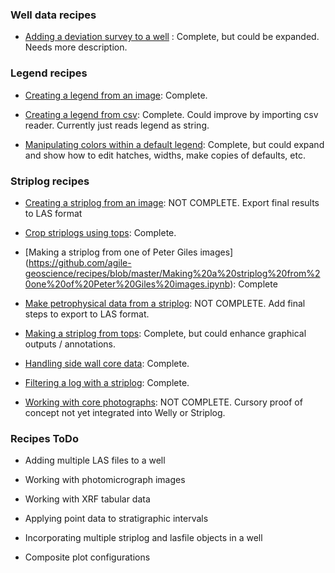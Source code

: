 ### Well data recipes

- [Adding a deviation survey to a well](https://github.com/agile-geoscience/recipes/blob/master/Adding%20a%20deviation%20survey%20to%20a%20well.ipynb) : Complete, but could be expanded. Needs more description.

### Legend recipes
- [Creating a legend from an image](https://github.com/agile-geoscience/recipes/blob/master/Creating%20a%20legend%20from%20an%20image.ipynb): Complete.

- [Creating a legend from csv](https://github.com/agile-geoscience/recipes/blob/master/Creating%20a%20legend%20from%20csv.ipynb): Complete. Could improve by importing csv reader. Currently just reads legend as string.

- [Manipulating colors within a default legend](http://localhost:8888/notebooks/Manipulating%20colors%20within%20a%20default%20legend.ipynb): Complete, but could expand and show how to edit hatches, widths, make copies of defaults, etc.

### Striplog recipes
- [Creating a striplog from an image](https://github.com/agile-geoscience/recipes/blob/master/Creating%20a%20striplog%20from%20an%20image.ipynb): NOT COMPLETE. Export final results to LAS format

- [Crop striplogs using tops](https://github.com/agile-geoscience/recipes/blob/master/Crop%20striplogs%20using%20tops.ipynb): Complete.


- [Making a striplog from one of Peter Giles images] (https://github.com/agile-geoscience/recipes/blob/master/Making%20a%20striplog%20from%20one%20of%20Peter%20Giles%20images.ipynb): Complete


- [Make petrophysical data from a striplog](https://github.com/agile-geoscience/recipes/blob/master/Make%20petrophysical%20logs%20from%20a%20striplog.ipynb): NOT COMPLETE. Add final steps to export to LAS format.

- [Making a striplog from tops](http://localhost:8888/notebooks/Making%20a%20striplog%20from%20tops.ipynb): Complete, but could enhance graphical outputs / annotations.

- [Handling side wall core data](https://github.com/agile-geoscience/recipes/blob/master/Handling%20sidewall%20core%20data.ipynb): Complete.

- [Filtering a log with a striplog](https://github.com/agile-geoscience/recipes/blob/master/Filtering%20a%20log%20with%20a%20striplog.ipynb): Complete.

- [Working with core photographs](https://github.com/agile-geoscience/recipes/blob/master/Working%20with%20core%20photographs.ipynb): NOT COMPLETE. Cursory proof of concept not yet integrated into Welly or Striplog.

### Recipes ToDo

- Adding multiple LAS files to a well

- Working with photomicrograph images

- Working with XRF tabular data

- Applying point data to stratigraphic intervals

- Incorporating multiple striplog and lasfile objects in a well

- Composite plot configurations

